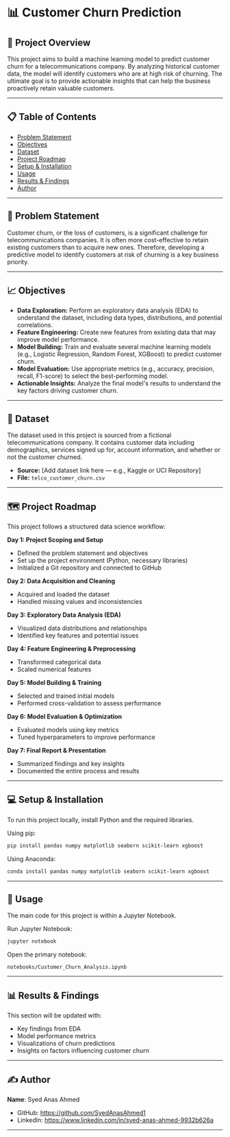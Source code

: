 # 📊 Customer Churn Prediction

## 🎯 Project Overview

This project aims to build a machine learning model to predict customer churn for a telecommunications company. By analyzing historical customer data, the model will identify customers who are at high risk of churning. The ultimate goal is to provide actionable insights that can help the business proactively retain valuable customers.

---

## 📋 Table of Contents

* [Problem Statement](#-problem-statement)
* [Objectives](#-objectives)
* [Dataset](#-dataset)
* [Project Roadmap](#️-project-roadmap)
* [Setup & Installation](#-setup--installation)
* [Usage](#-usage)
* [Results & Findings](#-results--findings)
* [Author](#-author)

---

## 🤔 Problem Statement

Customer churn, or the loss of customers, is a significant challenge for telecommunications companies. It is often more cost-effective to retain existing customers than to acquire new ones. Therefore, developing a predictive model to identify customers at risk of churning is a key business priority.

---

## 📈 Objectives

* **Data Exploration:** Perform an exploratory data analysis (EDA) to understand the dataset, including data types, distributions, and potential correlations.
* **Feature Engineering:** Create new features from existing data that may improve model performance.
* **Model Building:** Train and evaluate several machine learning models (e.g., Logistic Regression, Random Forest, XGBoost) to predict customer churn.
* **Model Evaluation:** Use appropriate metrics (e.g., accuracy, precision, recall, F1-score) to select the best-performing model.
* **Actionable Insights:** Analyze the final model's results to understand the key factors driving customer churn.

---

## 📁 Dataset

The dataset used in this project is sourced from a fictional telecommunications company. It contains customer data including demographics, services signed up for, account information, and whether or not the customer churned.

* **Source:** \[Add dataset link here — e.g., Kaggle or UCI Repository]
* **File:** `telco_customer_churn.csv`

---

## 🗺️ Project Roadmap

This project follows a structured data science workflow:

**Day 1: Project Scoping and Setup**

* Defined the problem statement and objectives
* Set up the project environment (Python, necessary libraries)
* Initialized a Git repository and connected to GitHub

**Day 2: Data Acquisition and Cleaning**

* Acquired and loaded the dataset
* Handled missing values and inconsistencies

**Day 3: Exploratory Data Analysis (EDA)**

* Visualized data distributions and relationships
* Identified key features and potential issues

**Day 4: Feature Engineering & Preprocessing**

* Transformed categorical data
* Scaled numerical features

**Day 5: Model Building & Training**

* Selected and trained initial models
* Performed cross-validation to assess performance

**Day 6: Model Evaluation & Optimization**

* Evaluated models using key metrics
* Tuned hyperparameters to improve performance

**Day 7: Final Report & Presentation**

* Summarized findings and key insights
* Documented the entire process and results

---

## 💻 Setup & Installation

To run this project locally, install Python and the required libraries.

Using pip:

```bash
pip install pandas numpy matplotlib seaborn scikit-learn xgboost
```

Using Anaconda:

```bash
conda install pandas numpy matplotlib seaborn scikit-learn xgboost
```

---

## 🚀 Usage

The main code for this project is within a Jupyter Notebook.

Run Jupyter Notebook:

```bash
jupyter notebook
```

Open the primary notebook:

```
notebooks/Customer_Churn_Analysis.ipynb
```

---

## 📊 Results & Findings

This section will be updated with:

* Key findings from EDA
* Model performance metrics
* Visualizations of churn predictions
* Insights on factors influencing customer churn

---

## ✍️ Author

**Name**: Syed Anas Ahmed

* GitHub: https://github.com/SyedAnasAhmed1
* LinkedIn: https://www.linkedin.com/in/syed-anas-ahmed-9932b626a

---
